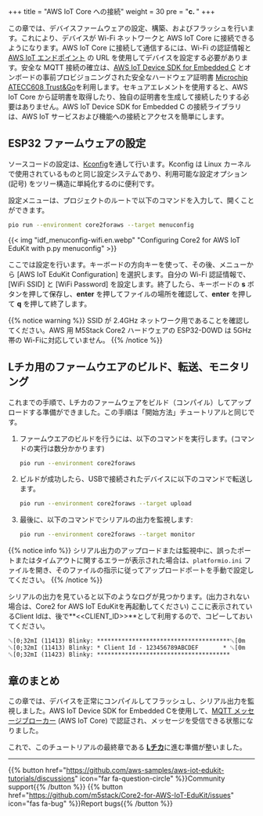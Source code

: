 +++
title = "AWS IoT Core への接続"
weight = 30
pre = "<b>c. </b>"
+++

この章では、デバイスファームウェアの設定、構築、およびフラッシュを行います。これにより、デバイスが Wi-Fi ネットワークと AWS IoT Core に接続できるようになります。AWS IoT Core に接続して通信するには、Wi-Fi の認証情報と [AWS IoT エンドポイント](https://docs.aws.amazon.com/iot/latest/developerguide/connect-to-iot.html#iot-device-endpoint-intro) の URL を使用してデバイスを設定する必要があります。安全な MQTT 接続の確立は、[AWS IoT Device SDK for Embedded C](https://github.com/espressif/aws-iot-device-sdk-embedded-C/tree/61f25f34712b1513bf1cb94771620e9b2b001970) とオンボードの事前プロビジョニングされた安全なハードウェア証明書 [Microchip ATECC608 Trust&Go](https://www.microchip.com/wwwproducts/en/ATECC608B-TNGTLS)を利用します。セキュアエレメントを使用すると、AWS IoT Core から証明書を取得したり、独自の証明書を生成して接続したりする必要はありません。AWS IoT Device SDK for Embedded C の接続ライブラリは、AWS IoT サービスおよび機能への接続とアクセスを簡単にします。

## ESP32 ファームウェアの設定
ソースコードの設定は、[Kconfig](https://www.kernel.org/doc/html/latest/kbuild/kconfig-language.html)を通して行います。Kconfig は Linux カーネルで使用されているものと同じ設定システムであり、利用可能な設定オプション (記号) をツリー構造に単純化するのに便利です。

設定メニューは、プロジェクトのルートで以下のコマンドを入力して、開くことができます。
```bash
pio run --environment core2foraws --target menuconfig
```

{{< img "idf_menuconfig-wifi.en.webp" "Configuring Core2 for AWS IoT EduKit with p.py menuconfig" >}}

ここでは設定を行います。キーボードの方向キーを使って、その後、メニューから [AWS IoT EduKit Configuration] を選択します。自分の Wi-Fi 認証情報で、[WiFi SSID] と [WiFi Password] を設定します。終了したら、キーボードの **s** ボタンを押して保存し、**enter** を押してファイルの場所を確認して、**enter** を押して **q** を押して終了します。


{{% notice warning %}}
SSID が 2.4GHz ネットワーク用であることを確認してください。AWS 用 M5Stack Core2 ハードウェアの ESP32-D0WD は 5GHz 帯の Wi-Fiに対応していません。
{{% /notice %}}

## Lチカ用のファームウエアのビルド、転送、モニタリング

これまでの手順で、Lチカのファームウェアをビルド（コンパイル）してアップロードする準備ができました。この手順は「開始方法」チュートリアルと同じです。

1) ファームウエアのビルドを行うには、以下のコマンドを実行します。(コマンドの実行は数分かかります)
    ```bash
    pio run --environment core2foraws
    ```
2) ビルドが成功したら、USBで接続されたデバイスに以下のコマンドで転送します。
    ```bash
    pio run --environment core2foraws --target upload
    ```
3) 最後に、以下のコマンドでシリアルの出力を監視します:
    ```bash
    pio run --environment core2foraws --target monitor
    ```

{{% notice info %}}
シリアル出力のアップロードまたは監視中に、誤ったポートまたはタイムアウトに関するエラーが表示された場合は、`platformio.ini` ファイルを開き、そのファイルの指示に従ってアップロードポートを手動で設定してください。
{{% /notice %}}

シリアルの出力を見ていると以下のようなログが見つかります。(出力されない場合は、Core2 for AWS IoT EduKitを再起動してください)
ここに表示されているClient Idは、後で**<<CLIENT_ID>>**として利用するので、コピーしておいてください。

```
␛[0;32mI (11413) Blinky: **************************************␛[0m
␛[0;32mI (11413) Blinky: * Client Id - 123456789ABCDEF       * ␛[0m
␛[0;32mI (11423) Blinky: **************************************
```

## 章のまとめ

この章では、デバイスを正常にコンパイルしてフラッシュし、シリアル出力を監視しました。AWS IoT Device SDK for Embedded Cを使用して、[MQTT メッセージブローカー](https://docs.aws.amazon.com/iot/latest/developerguide/protocols.html) (AWS IoT Core) で認証され、メッセージを受信できる状態になりました。

これで、このチュートリアルの最終章である [**Lチカ**](/jp/blinky-hello-world/blinking-the-leds.html)に進む準備が整いました。

---
{{% button href="https://github.com/aws-samples/aws-iot-edukit-tutorials/discussions" icon="far fa-question-circle" %}}Community support{{% /button %}} {{% button href="https://github.com/m5stack/Core2-for-AWS-IoT-EduKit/issues" icon="fas fa-bug" %}}Report bugs{{% /button %}}